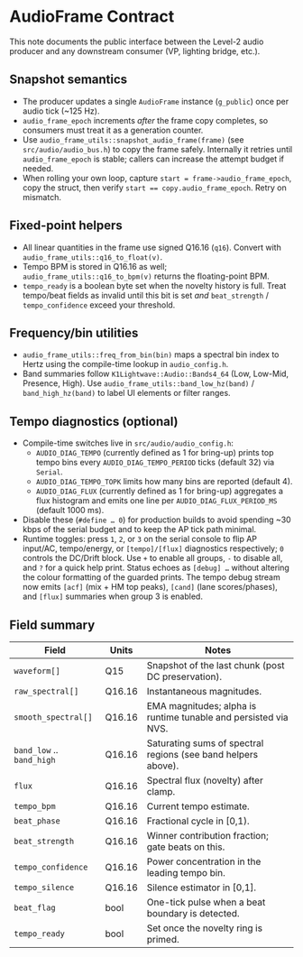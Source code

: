 # AudioFrame Contract

This note documents the public interface between the Level-2 audio producer and any downstream consumer (VP, lighting bridge, etc.).

## Snapshot semantics
- The producer updates a single `AudioFrame` instance (`g_public`) once per audio tick (~125 Hz).
- `audio_frame_epoch` increments *after* the frame copy completes, so consumers must treat it as a generation counter.
- Use `audio_frame_utils::snapshot_audio_frame(frame)` (see `src/audio/audio_bus.h`) to copy the frame safely. Internally it retries until `audio_frame_epoch` is stable; callers can increase the attempt budget if needed.
- When rolling your own loop, capture `start = frame->audio_frame_epoch`, copy the struct, then verify `start == copy.audio_frame_epoch`. Retry on mismatch.

## Fixed-point helpers
- All linear quantities in the frame use signed Q16.16 (`q16`). Convert with `audio_frame_utils::q16_to_float(v)`.
- Tempo BPM is stored in Q16.16 as well; `audio_frame_utils::q16_to_bpm(v)` returns the floating-point BPM.
- `tempo_ready` is a boolean byte set when the novelty history is full. Treat tempo/beat fields as invalid until this bit is set *and* `beat_strength` / `tempo_confidence` exceed your threshold.

## Frequency/bin utilities
- `audio_frame_utils::freq_from_bin(bin)` maps a spectral bin index to Hertz using the compile-time lookup in `audio_config.h`.
- Band summaries follow `K1Lightwave::Audio::Bands4_64` (Low, Low-Mid, Presence, High). Use `audio_frame_utils::band_low_hz(band)` / `band_high_hz(band)` to label UI elements or filter ranges.

## Tempo diagnostics (optional)
- Compile-time switches live in `src/audio/audio_config.h`:
  - `AUDIO_DIAG_TEMPO` (currently defined as 1 for bring-up) prints top tempo bins every `AUDIO_DIAG_TEMPO_PERIOD` ticks (default 32) via `Serial`.
  - `AUDIO_DIAG_TEMPO_TOPK` limits how many bins are reported (default 4).
  - `AUDIO_DIAG_FLUX` (currently defined as 1 for bring-up) aggregates a flux histogram and emits one line per `AUDIO_DIAG_FLUX_PERIOD_MS` (default 1000 ms).
- Disable these (`#define … 0`) for production builds to avoid spending ~30 kbps of the serial budget and to keep the AP tick path minimal.
- Runtime toggles: press `1`, `2`, or `3` on the serial console to flip AP input/AC, tempo/energy, or `[tempo]/[flux]` diagnostics respectively; `0` controls the DC/Drift block. Use `+` to enable all groups, `-` to disable all, and `?` for a quick help print. Status echoes as `[debug] …` without altering the colour formatting of the guarded prints. The tempo debug stream now emits `[acf]` (mix + HM top peaks), `[cand]` (lane scores/phases), and `[flux]` summaries when group 3 is enabled.

## Field summary

| Field | Units | Notes |
| --- | --- | --- |
| `waveform[]` | Q15 | Snapshot of the last chunk (post DC preservation).
| `raw_spectral[]` | Q16.16 | Instantaneous magnitudes.
| `smooth_spectral[]` | Q16.16 | EMA magnitudes; alpha is runtime tunable and persisted via NVS.
| `band_low` .. `band_high` | Q16.16 | Saturating sums of spectral regions (see band helpers above).
| `flux` | Q16.16 | Spectral flux (novelty) after clamp.
| `tempo_bpm` | Q16.16 | Current tempo estimate.
| `beat_phase` | Q16.16 | Fractional cycle in [0,1).
| `beat_strength` | Q16.16 | Winner contribution fraction; gate beats on this.
| `tempo_confidence` | Q16.16 | Power concentration in the leading tempo bin.
| `tempo_silence` | Q16.16 | Silence estimator in [0,1].
| `beat_flag` | bool | One-tick pulse when a beat boundary is detected.
| `tempo_ready` | bool | Set once the novelty ring is primed.
